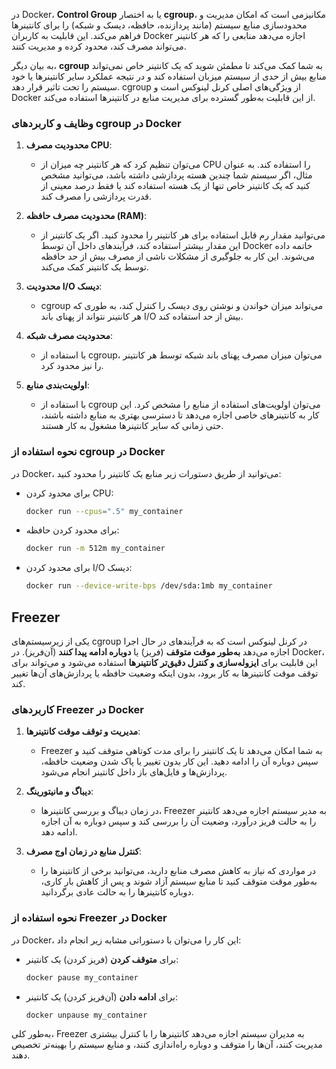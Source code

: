 در Docker، **Control Group** یا به اختصار **cgroup**، مکانیزمی است که امکان مدیریت و محدودسازی منابع سیستم (مانند پردازنده، حافظه، دیسک و شبکه) را برای کانتینرها فراهم می‌کند. این قابلیت به کاربران Docker اجازه می‌دهد منابعی را که هر کانتینر می‌تواند مصرف کند، محدود کرده و مدیریت کنند. 

به بیان دیگر، **cgroup** به شما کمک می‌کند تا مطمئن شوید که یک کانتینر خاص نمی‌تواند منابع بیش از حدی از سیستم میزبان استفاده کند و در نتیجه عملکرد سایر کانتینرها یا خود سیستم را تحت تاثیر قرار دهد. cgroup از ویژگی‌های اصلی کرنل لینوکس است و Docker از این قابلیت به‌طور گسترده برای مدیریت منابع در کانتینرها استفاده می‌کند.

### وظایف و کاربردهای cgroup در Docker

1. **محدودیت مصرف CPU**:
   - می‌توان تنظیم کرد که هر کانتینر چه میزان از CPU را استفاده کند. به عنوان مثال، اگر سیستم شما چندین هسته پردازشی داشته باشد، می‌توانید مشخص کنید که یک کانتینر خاص تنها از یک هسته استفاده کند یا فقط درصد معینی از قدرت پردازشی را مصرف کند.

2. **محدودیت مصرف حافظه (RAM)**:
   - می‌توانید مقدار رم قابل استفاده برای هر کانتینر را محدود کنید. اگر یک کانتینر از این مقدار بیشتر استفاده کند، فرآیندهای داخل آن توسط Docker خاتمه داده می‌شوند. این کار به جلوگیری از مشکلات ناشی از مصرف بیش از حد حافظه توسط یک کانتینر کمک می‌کند.

3. **محدودیت I/O دیسک**:
   - cgroup می‌تواند میزان خواندن و نوشتن روی دیسک را کنترل کند، به طوری که هر کانتینر نتواند از پهنای باند I/O بیش از حد استفاده کند.

4. **محدودیت مصرف شبکه**:
   - با استفاده از cgroup، می‌توان میزان مصرف پهنای باند شبکه توسط هر کانتینر را نیز محدود کرد.

5. **اولویت‌بندی منابع**:
   - با استفاده از cgroup می‌توان اولویت‌های استفاده از منابع را مشخص کرد. این کار به کانتینرهای خاصی اجازه می‌دهد تا دسترسی بهتری به منابع داشته باشند، حتی زمانی که سایر کانتینرها مشغول به کار هستند.

### نحوه استفاده از cgroup در Docker

در Docker، می‌توانید از طریق دستورات زیر منابع یک کانتینر را محدود کنید:

- برای محدود کردن CPU:
  ```bash
  docker run --cpus=".5" my_container
  ```

- برای محدود کردن حافظه:
  ```bash
  docker run -m 512m my_container
  ```

- برای محدود کردن I/O دیسک:
  ```bash
  docker run --device-write-bps /dev/sda:1mb my_container
  ```






## Freezer 

یکی از زیرسیستم‌های cgroup در کرنل لینوکس است که به فرآیندهای در حال اجرا اجازه می‌دهد **به‌طور موقت متوقف** (فریز) یا **دوباره ادامه پیدا کنند** (آن‌فریز). در Docker، این قابلیت برای **ایزوله‌سازی و کنترل دقیق‌تر کانتینرها** استفاده می‌شود و می‌تواند برای توقف موقت کانتینرها به کار برود، بدون اینکه وضعیت حافظه یا پردازش‌های آن‌ها تغییر کند. 

### کاربردهای Freezer در Docker

1. **مدیریت و توقف موقت کانتینرها**:
   - Freezer به شما امکان می‌دهد تا یک کانتینر را برای مدت کوتاهی متوقف کنید و سپس دوباره آن را ادامه دهید. این کار بدون تغییر یا پاک شدن وضعیت حافظه، پردازش‌ها و فایل‌های باز داخل کانتینر انجام می‌شود.

2. **دیباگ و مانیتورینگ**:
   - در زمان دیباگ و بررسی کانتینرها، Freezer به مدیر سیستم اجازه می‌دهد کانتینر را به حالت فریز درآورد، وضعیت آن را بررسی کند و سپس دوباره به آن اجازه ادامه دهد.

3. **کنترل منابع در زمان اوج مصرف**:
   - در مواردی که نیاز به کاهش مصرف منابع دارید، می‌توانید برخی از کانتینرها را به‌طور موقت متوقف کنید تا منابع سیستم آزاد شوند و پس از کاهش بار کاری، دوباره کانتینرها را به حالت عادی برگردانید.

### نحوه استفاده از Freezer در Docker

در Docker، این کار را می‌توان با دستوراتی مشابه زیر انجام داد:
  
- برای **متوقف کردن** (فریز کردن) یک کانتینر:
  ```bash
  docker pause my_container
  ```

- برای **ادامه دادن** (آن‌فریز کردن) یک کانتینر:
  ```bash
  docker unpause my_container
  ```

به‌طور کلی، Freezer به مدیران سیستم اجازه می‌دهد کانتینرها را با کنترل بیشتری مدیریت کنند، آن‌ها را متوقف و دوباره راه‌اندازی کنند، و منابع سیستم را بهینه‌تر تخصیص دهند.
